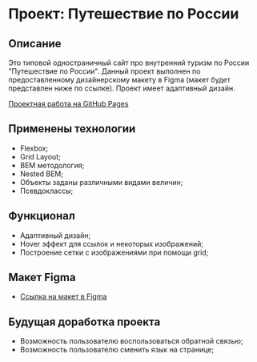 # Проект: Путешествие по России

## Описание

Это типовой одностраничный сайт про внутренний туризм по России "Путешествие по России". Данный проект выполнен по предоставленному дизайнерскому макету в Figma (макет будет представлен ниже по ссылке). Проект имеет адаптивный дизайн.

[Проектная работа на GitHub Pages](#)

## Применены технологии

* Flexbox;
* Grid Layout;
* BEM методология;
* Nested BEM;
* Объекты заданы различными видами величин;
* Псевдоклассы;

## Функционал

* Адаптивный дизайн;
* Hover эффект для ссылок и некоторых изображений;
* Построение сетки с изображениями при помощи grid;

## Макет Figma

* [Ссылка на макет в Figma](https://www.figma.com/file/5S2WSbEFL6awjVWJ0NWL8Q/Sprint-3_-Russia-_-desktop-mobile?node-id=28503%3A0)

## Будущая доработка проекта

* Возможность пользователю воспользоваться обратной связью;
* Возможность пользователю сменить язык на странице;
